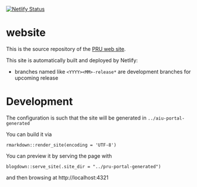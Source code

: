 [![Netlify Status](https://api.netlify.com/api/v1/badges/75c7bf17-7a68-412a-8bb3-e747d528fd11/deploy-status)](https://app.netlify.com/sites/pru-portal/deploys)

# website

This is the source repository of the [PRU web site](https://ansperformance.eu).

This site is automatically built and deployed by Netlify:

* branches named like `<YYYY><MM>-release*` are development branches for upcoming release


# Development

The configuration is such that the site will be generated in
`../aiu-portal-generated`

You can build it via

```
rmarkdown::render_site(encoding = 'UTF-8')
```

You can preview it by serving the page with

```
blogdown::serve_site(.site_dir = "../pru-portal-generated")
```

and then browsing at http://localhost:4321

